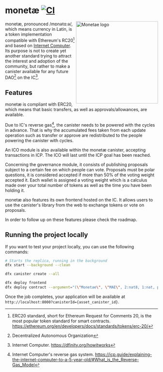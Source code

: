 # monetæ [![CI](https://github.com/hugolgst/monetae/actions/workflows/ci.yml/badge.svg)](https://github.com/hugolgst/monetae/actions/workflows/ci.yml)

<img src="https://user-images.githubusercontent.com/15371828/154586561-b40df7d7-d2d8-4c38-b673-c850c636a563.svg" align="right" alt="Monetae logo" width="270">

monetæ, pronounced /mɒnətɑ:ə/, which means currency in Latin, is a token implementation compatible with Ethereum's RC20[^1] and based on [Internet Computer](https://dfinity.org/howitworks).
Its purpose is not to create yet another standard trying to attract the interest and adoption of the community, but rather to make a canister available for any future DAO[^2] on the IC[^3].

## Features
monetæ is compliant with ERC20, which means that basic transfers, as well as approvals/allowances, are available. 

Due to IC's reverse gas[^4], the canister needs to be powered with the cycles in advance. That is why the accumulated fees taken from each update operation such as transfer or approve are redistributed to the people powering the canister with cycles.

An ICO module is also available within the monetæ canister, accepting transactions in ICP. The ICO will last until the ICP goal has been reached.

Concerning the governance module, it consists of publishing proposals subject to a certain fee on which people can vote. Proposals must be polar questions, it is considered accepted if more than 50% of the voting weight accepted it.
Each wallet is assigned a voting weight which is a calculus made over your total number of tokens as well as the time you have been holding it.

monetæ also features its own frontend hosted on the IC. It allows users to use the canister's library from the web to exchange tokens or vote on proposals.

In order to follow up on these features please check the roadmap.

## Running the project locally

If you want to test your project locally, you can use the following commands:

```bash
# Starts the replica, running in the background
dfx start --background --clean

dfx canister create --all

dfx deploy frontend
dfx deploy contract --argument="(\"Monetae\", \"MAE\", 2:nat8, 1:nat, principal \"kp36f-wbon5-rq45k-vo3r3-fjwqq-jxufl-znnnn-5k35g-7xugj-ggthi-mqe\", 500000000:nat, principal \"kp36f-wbon5-rq45k-vo3r3-fjwqq-jxufl-znnnn-5k35g-7xugj-ggthi-mqe\")"
```

Once the job completes, your application will be available at `http://localhost:8000?canisterId={asset_canister_id}`.

[^1]: ERC20 standard, short for Ethereum Request for Comments 20, is the most popular token standard for smart contracts. https://ethereum.org/en/developers/docs/standards/tokens/erc-20/
[^2]: Decentralized Autonomous Organization
[^3]: Internet Computer. https://dfinity.org/howitworks
[^4]: Internet Computer's reverse gas system. https://icp.guide/explaining-the-internet-computer-to-a-5-year-old/#What_is_the_Reverse-Gas_Model
